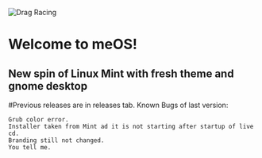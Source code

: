 ![Drag Racing](meOS.jpg)
# Welcome to meOS!
## New spin of Linux Mint with fresh theme and gnome desktop

#Previous releases are in releases tab. 
Known Bugs of last version:

    Grub color error.
    Installer taken from Mint ad it is not starting after startup of live cd.
    Branding still not changed.
    You tell me.
